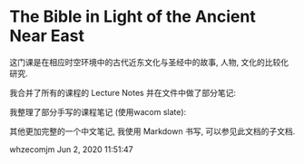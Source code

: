 # The Bible in Light of the Ancient Near East

这门课是在相应时空环境中的古代近东文化与圣经中的故事, 人物, 文化的比较化研究.


我合并了所有的课程的 Lecture Notes 并在文件中做了部分笔记:




我整理了部分手写的课程笔记 (使用wacom slate):


其他更加完整的一个中文笔记, 我使用 Markdown 书写, 可以参见此文档的子文档.


whzecomjm
Jun 2, 2020 11:51:47
